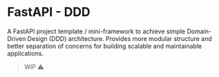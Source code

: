 # FastAPI - DDD
A FastAPI project template / mini-framework to achieve simple Domain-Driven Design (DDD) architecture. Provides more modular structure and better separation of concerns for building scalable and maintainable applications.

> WIP ⚠️